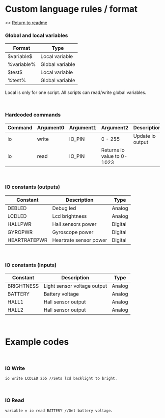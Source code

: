 
# Custom language rules / format
<< [Return to readme](./README.md)
<br />

### Global and local variables
| Format  | Type  |
| ------------- | ------------- | 
| \$variable$  | Local variable| 
| %variable%  | Global variable| 
| \$test$  | Local variable| 
| %test%  | Global variable| 

Local is only for one script.
All scripts can read/write global variables.

<br />

### Hardcoded commands
| Command  | Argument0  | Argument1  | Argument2  | Description  |
| ------------- | ------------- | ------------- | ------------- | ------------- |
| io  | write | IO_PIN | 0 - 255 | Update io output |
| io  | read | IO_PIN | Returns io value to 0-1023 |

<br />

### IO constants (outputs)
| Constant  | Description  | Type  |
| ------------- | ------------- | ------------- |
| DEBLED  | Debug led | Analog |
| LCDLED  | Lcd brightness | Analog |
| HALLPWR  | Hall sensors power | Digital |
| GYROPWR  | Gyroscope power | Digital |
| HEARTRATEPWR  | Heartrate sensor power | Digital |

<br />

### IO constants (inputs)
| Constant  | Description  | Type  |
| ------------- | ------------- | ------------- |
| BRIGHTNESS | Light sensor voltage output  | Analog |
| BATTERY | Battery voltage  | Analog |
| HALL1 | Hall sensor output  | Analog |
| HALL2 | Hall sensor output  | Analog |

<br />

# Example codes

<br />

### IO Write
```
io write LCDLED 255 //Sets lcd backlight to bright.
```
<br />

### IO Read
```
variable = io read BATTERY //Get battery voltage. 
```